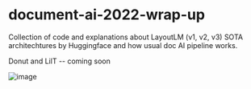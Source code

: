 # document-ai-2022-wrap-up
Collection of code and explanations about LayoutLM (v1, v2, v3) SOTA architechtures by Huggingface and how usual doc AI pipeline works.

Donut and LilT -- coming soon

![image](https://user-images.githubusercontent.com/100111556/204609191-8481dc8d-ba8e-41a2-85f9-7c8ea92cfa1f.png)


